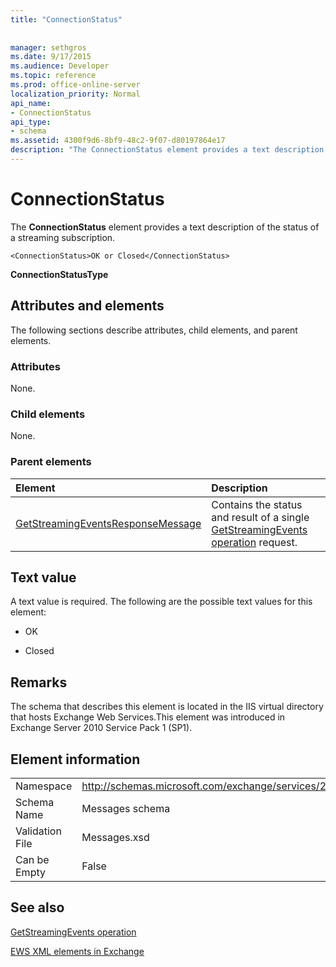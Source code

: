 ```yaml
---
title: "ConnectionStatus"
 
 
manager: sethgros
ms.date: 9/17/2015
ms.audience: Developer
ms.topic: reference
ms.prod: office-online-server
localization_priority: Normal
api_name:
- ConnectionStatus
api_type:
- schema
ms.assetid: 4300f9d6-8bf9-48c2-9f07-d80197864e17
description: "The ConnectionStatus element provides a text description of the status of a streaming subscription."
---
```


# ConnectionStatus

The **ConnectionStatus** element provides a text description of the status of a streaming subscription. 
  
```
<ConnectionStatus>OK or Closed</ConnectionStatus>
```

 **ConnectionStatusType**
## Attributes and elements

The following sections describe attributes, child elements, and parent elements.
  
### Attributes

None.
  
### Child elements

None.
  
### Parent elements

|**Element**|**Description**|
|:-----|:-----|
|[GetStreamingEventsResponseMessage](getstreamingeventsresponsemessage.md) <br/> |Contains the status and result of a single [GetStreamingEvents operation](getstreamingevents-operation.md) request.  <br/> |
   
## Text value

A text value is required. The following are the possible text values for this element:
  
- OK
    
- Closed
    
## Remarks

The schema that describes this element is located in the IIS virtual directory that hosts Exchange Web Services.This element was introduced in Exchange Server 2010 Service Pack 1 (SP1).
  
## Element information

|||
|:-----|:-----|
|Namespace  <br/> |http://schemas.microsoft.com/exchange/services/2006/messages  <br/> |
|Schema Name  <br/> |Messages schema  <br/> |
|Validation File  <br/> |Messages.xsd  <br/> |
|Can be Empty  <br/> |False  <br/> |
   
## See also



[GetStreamingEvents operation](getstreamingevents-operation.md)


[EWS XML elements in Exchange](ews-xml-elements-in-exchange.md)

